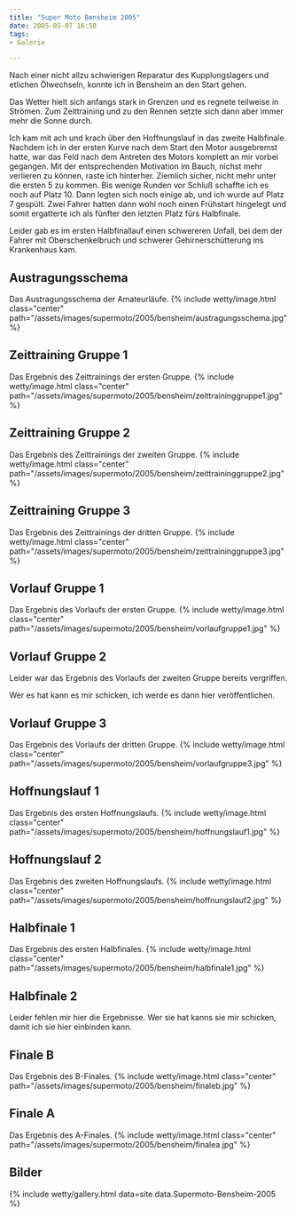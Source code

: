 ```yaml
---
title: "Super Moto Bensheim 2005"
date: 2005-05-07 16:58
tags: 
- Galerie

---
```

Nach einer nicht allzu schwierigen Reparatur des Kupplungslagers und etlichen Ölwechseln, konnte ich in Bensheim an den Start gehen.

<!--more-->

Das Wetter hielt sich anfangs stark in Grenzen und es regnete teilweise in Strömen. Zum Zeittraining und zu den Rennen setzte sich dann aber immer mehr die Sonne durch.

Ich kam mit ach und krach über den Hoffnungslauf in das zweite Halbfinale. Nachdem ich in der ersten Kurve nach dem Start den Motor ausgebremst hatte, war das Feld nach dem Antreten des Motors komplett an mir vorbei gegangen. Mit der entsprechenden Motivation im Bauch, nichst mehr verlieren zu können, raste ich hinterher. Ziemlich sicher, nicht mehr unter die ersten 5 zu kommen. Bis wenige Runden vor Schluß schaffte ich es noch auf Platz 10. Dann legten sich noch einige ab, und ich wurde auf Platz 7 gespült. Zwei Fahrer hatten dann wohl noch einen Frühstart hingelegt und somit ergatterte ich als fünfter den letzten Platz fürs Halbfinale.

Leider gab es im ersten Halbfinallauf einen schwereren Unfall, bei dem der Fahrer mit Oberschenkelbruch und schwerer Gehirnerschütterung ins Krankenhaus kam.

## Austragungsschema
Das Austragungsschema der Amateurläufe.
{% include wetty/image.html class="center" path="/assets/images/supermoto/2005/bensheim/austragungsschema.jpg" %}

## Zeittraining Gruppe 1
Das Ergebnis des Zeittrainings der ersten Gruppe.
{% include wetty/image.html class="center" path="/assets/images/supermoto/2005/bensheim/zeittraininggruppe1.jpg" %}

## Zeittraining Gruppe 2
Das Ergebnis des Zeittrainings der zweiten Gruppe.
{% include wetty/image.html class="center" path="/assets/images/supermoto/2005/bensheim/zeittraininggruppe2.jpg" %}

## Zeittraining Gruppe 3
Das Ergebnis des Zeittrainings der dritten Gruppe.
{% include wetty/image.html class="center" path="/assets/images/supermoto/2005/bensheim/zeittraininggruppe3.jpg" %}

## Vorlauf Gruppe 1
Das Ergebnis des Vorlaufs der ersten Gruppe.
{% include wetty/image.html class="center" path="/assets/images/supermoto/2005/bensheim/vorlaufgruppe1.jpg" %}

## Vorlauf Gruppe 2
Leider war das Ergebnis des Vorlaufs der zweiten Gruppe bereits vergriffen. 

Wer es hat kann es mir schicken, ich werde es dann hier veröffentlichen.

## Vorlauf Gruppe 3
Das Ergebnis des Vorlaufs der dritten Gruppe.
{% include wetty/image.html class="center" path="/assets/images/supermoto/2005/bensheim/vorlaufgruppe3.jpg" %}

## Hoffnungslauf 1
Das Ergebnis des ersten Hoffnungslaufs. 
{% include wetty/image.html class="center" path="/assets/images/supermoto/2005/bensheim/hoffnungslauf1.jpg" %}

## Hoffnungslauf 2
Das Ergebnis des zweiten Hoffnungslaufs. 
{% include wetty/image.html class="center" path="/assets/images/supermoto/2005/bensheim/hoffnungslauf2.jpg" %}

## Halbfinale 1
Das Ergebnis des ersten Halbfinales.
{% include wetty/image.html class="center" path="/assets/images/supermoto/2005/bensheim/halbfinale1.jpg" %}

## Halbfinale 2
Leider fehlen mir hier die Ergebnisse. Wer sie hat kanns sie mir schicken, damit ich sie hier einbinden kann. 

## Finale B
Das Ergebnis des B-Finales.
{% include wetty/image.html class="center" path="/assets/images/supermoto/2005/bensheim/finaleb.jpg" %}

## Finale A
Das Ergebnis des A-Finales.
{% include wetty/image.html class="center" path="/assets/images/supermoto/2005/bensheim/finalea.jpg" %}

## Bilder

{% include wetty/gallery.html data=site.data.Supermoto-Bensheim-2005 %}